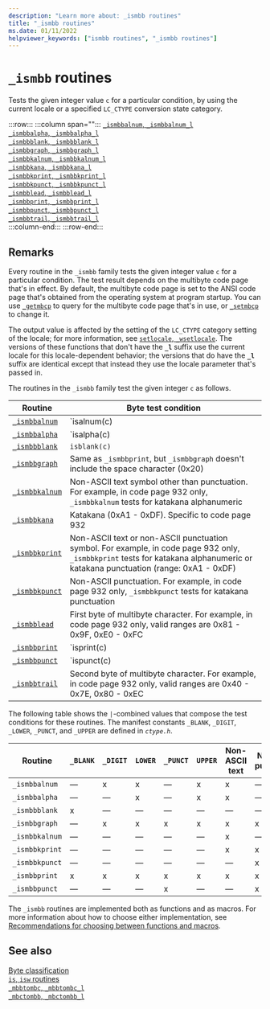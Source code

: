 ```yaml
---
description: "Learn more about: _ismbb routines"
title: "_ismbb routines"
ms.date: 01/11/2022
helpviewer_keywords: ["ismbb routines", "_ismbb routines"]
---
```

# `_ismbb` routines

Tests the given integer value `c` for a particular condition, by using the current locale or a specified `LC_CTYPE` conversion state category.

:::row:::
   :::column span="":::
      [`_ismbbalnum`, `_ismbbalnum_l`](../c-runtime-library/reference/ismbbalnum-ismbbalnum-l.md)\
      [`_ismbbalpha`, `_ismbbalpha_l`](../c-runtime-library/reference/ismbbalpha-ismbbalpha-l.md)\
      [`_ismbbblank`, `_ismbbblank_l`](../c-runtime-library/reference/ismbbblank-ismbbblank-l.md)\
      [`_ismbbgraph`, `_ismbbgraph_l`](../c-runtime-library/reference/ismbbgraph-ismbbgraph-l.md)\
      [`_ismbbkalnum`, `_ismbbkalnum_l`](../c-runtime-library/reference/ismbbkalnum-ismbbkalnum-l.md)\
      [`_ismbbkana`, `_ismbbkana_l`](../c-runtime-library/reference/ismbbkana-ismbbkana-l.md)\
      [`_ismbbkprint`, `_ismbbkprint_l`](../c-runtime-library/reference/ismbbkprint-ismbbkprint-l.md)\
      [`_ismbbkpunct`, `_ismbbkpunct_l`](../c-runtime-library/reference/ismbbkpunct-ismbbkpunct-l.md)\
      [`_ismbblead`, `_ismbblead_l`](../c-runtime-library/reference/ismbblead-ismbblead-l.md)\
      [`_ismbbprint`, `_ismbbprint_l`](../c-runtime-library/reference/ismbbprint-ismbbprint-l.md)\
      [`_ismbbpunct`, `_ismbbpunct_l`](../c-runtime-library/reference/ismbbpunct-ismbbpunct-l.md)\
      [`_ismbbtrail`, `_ismbbtrail_l`](../c-runtime-library/reference/ismbbtrail-ismbbtrail-l.md)\
   :::column-end:::
:::row-end:::

## Remarks

Every routine in the `_ismbb` family tests the given integer value `c` for a particular condition. The test result depends on the multibyte code page that's in effect. By default, the multibyte code page is set to the ANSI code page that's obtained from the operating system at program startup. You can use [`_getmbcp`](../c-runtime-library/reference/getmbcp.md) to query for the multibyte code page that's in use, or [`_setmbcp`](../c-runtime-library/reference/setmbcp.md) to change it.

The output value is affected by the setting of the `LC_CTYPE` category setting of the locale; for more information, see [`setlocale`, `_wsetlocale`](../c-runtime-library/reference/setlocale-wsetlocale.md). The versions of these functions that don't have the **`_l`** suffix use the current locale for this locale-dependent behavior; the versions that do have the **`_l`** suffix are identical except that instead they use the locale parameter that's passed in.

The routines in the `_ismbb` family test the given integer `c` as follows.

| Routine | Byte test condition |
|--|--|
| [`_ismbbalnum`](../c-runtime-library/reference/ismbbalnum-ismbbalnum-l.md) | `isalnum(c) || _ismbbkalnum(c)` |
| [`_ismbbalpha`](reference/ismbbalpha-ismbbalpha-l.md) | `isalpha(c) || _ismbbkalpha(c)` |
| [`_ismbbblank`](../c-runtime-library/reference/ismbbblank-ismbbblank-l.md) | `isblank(c)` |
| [`_ismbbgraph`](../c-runtime-library/reference/ismbbgraph-ismbbgraph-l.md) | Same as `_ismbbprint`, but `_ismbbgraph` doesn't include the space character (0x20) |
| [`_ismbbkalnum`](../c-runtime-library/reference/ismbbkalnum-ismbbkalnum-l.md) | Non-ASCII text symbol other than punctuation. For example, in code page 932 only, `_ismbbkalnum` tests for katakana alphanumeric |
| [`_ismbbkana`](../c-runtime-library/reference/ismbbkana-ismbbkana-l.md) | Katakana (0xA1 - 0xDF). Specific to code page 932 |
| [`_ismbbkprint`](../c-runtime-library/reference/ismbbkprint-ismbbkprint-l.md) | Non-ASCII text or non-ASCII punctuation symbol. For example, in code page 932 only, `_ismbbkprint` tests for katakana alphanumeric or katakana punctuation (range: 0xA1 - 0xDF) |
| [`_ismbbkpunct`](../c-runtime-library/reference/ismbbkpunct-ismbbkpunct-l.md) | Non-ASCII punctuation. For example, in code page 932 only, `_ismbbkpunct` tests for katakana punctuation |
| [`_ismbblead`](../c-runtime-library/reference/ismbblead-ismbblead-l.md) | First byte of multibyte character. For example, in code page 932 only, valid ranges are 0x81 - 0x9F, 0xE0 - 0xFC |
| [`_ismbbprint`](../c-runtime-library/reference/ismbbprint-ismbbprint-l.md) | `isprint(c) || _ismbbkprint(c)`. `ismbbprint` includes the space character (0x20) |
| [`_ismbbpunct`](../c-runtime-library/reference/ismbbpunct-ismbbpunct-l.md) | `ispunct(c) || _ismbbkpunct(c)`. |
| [`_ismbbtrail`](../c-runtime-library/reference/ismbbtrail-ismbbtrail-l.md) | Second byte of multibyte character. For example, in code page 932 only, valid ranges are 0x40 - 0x7E, 0x80 - 0xEC |

The following table shows the `|`-combined values that compose the test conditions for these routines. The manifest constants `_BLANK`, `_DIGIT`, `_LOWER`, `_PUNCT`, and `_UPPER` are defined in *`ctype.h`*.

| Routine | `_BLANK` | `_DIGIT` | `LOWER` | `_PUNCT` | `UPPER` | Non-ASCII<br /> text | Non-ASCII<br /> punctuation |
|--|--|--|--|--|--|--|--|
| `_ismbbalnum` | — | x | x | — | x | x | — |
| `_ismbbalpha` | — | — | x | — | x | x | — |
| `_ismbbblank` | x | — | — | — | — | — | — |
| `_ismbbgraph` | — | x | x | x | x | x | x |
| `_ismbbkalnum` | — | — | — | — | — | x | — |
| `_ismbbkprint` | — | — | — | — | — | x | x |
| `_ismbbkpunct` | — | — | — | — | — | — | x |
| `_ismbbprint` | x | x | x | x | x | x | x |
| `_ismbbpunct` | — | — | — | x | — | — | x |

The `_ismbb` routines are implemented both as functions and as macros. For more information about how to choose either implementation, see [Recommendations for choosing between functions and macros](../c-runtime-library/recommendations-for-choosing-between-functions-and-macros.md).

## See also

[Byte classification](../c-runtime-library/byte-classification.md)\
[`is`, `isw` routines](../c-runtime-library/is-isw-routines.md)\
[`_mbbtombc`, `_mbbtombc_l`](../c-runtime-library/reference/mbbtombc-mbbtombc-l.md)\
[`_mbctombb`, `_mbctombb_l`](../c-runtime-library/reference/mbctombb-mbctombb-l.md)
